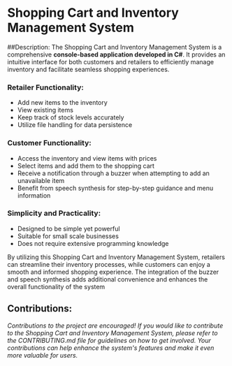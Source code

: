 # Shopping Cart and Inventory Management System

##Description:
The Shopping Cart and Inventory Management System is a comprehensive **console-based application developed in C#**. It provides an intuitive interface for both customers and retailers to efficiently manage inventory and facilitate seamless shopping experiences.

### Retailer Functionality:
- Add new items to the inventory
- View existing items
- Keep track of stock levels accurately
- Utilize file handling for data persistence

### Customer Functionality:
- Access the inventory and view items with prices
- Select items and add them to the shopping cart
- Receive a notification through a buzzer when attempting to add an unavailable item
- Benefit from speech synthesis for step-by-step guidance and menu information

### Simplicity and Practicality:
- Designed to be simple yet powerful
- Suitable for small scale businesses
- Does not require extensive programming knowledge

By utilizing this Shopping Cart and Inventory Management System, retailers can streamline their inventory processes, while customers can enjoy a smooth and informed shopping experience. The integration of the buzzer and speech synthesis adds additional convenience and enhances the overall functionality of the system

## **Contributions:**
*Contributions to the project are encouraged! If you would like to contribute to the Shopping Cart and Inventory Management System, please refer to the CONTRIBUTING.md file for guidelines on how to get involved. Your contributions can help enhance the system's features and make it even more valuable for users.*

